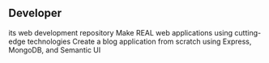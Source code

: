 ## Developer
its web development repository
Make REAL web applications using cutting-edge technologies
Create a blog application from scratch using Express, MongoDB, and Semantic UI
